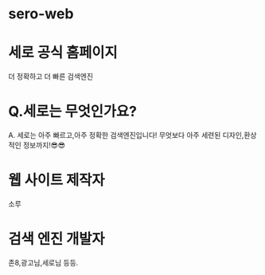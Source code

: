 # sero-web
# 세로 공식 홈페이지

더 정확하고 더 빠른 검색엔진

# Q.세로는 무엇인가요?

A. 세로는 아주 빠르고,아주 정확한 검색엔진입니다!
무엇보다 아주 세련된 디자인,환상적인 정보까지!😎😎

# 웹 사이트 제작자

소루

# 검색 엔진 개발자

존8,광고님,세로님 등등.
